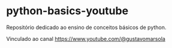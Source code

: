 # python-basics-youtube

Repositório dedicado ao ensino de conceitos básicos de python.

Vinculado ao canal https://www.youtube.com/@gustavomarsola